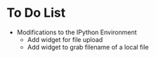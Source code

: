 # To Do List

- Modifications to the IPython Environment
	- Add widget for file upload
	- Add widget to grab filename of a local file

